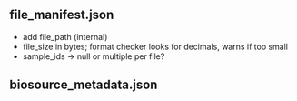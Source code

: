 ## file_manifest.json

* add file_path (internal)
* file_size in bytes; format checker looks for decimals, warns if too small
* sample_ids -> null or multiple per file?

## biosource_metadata.json


